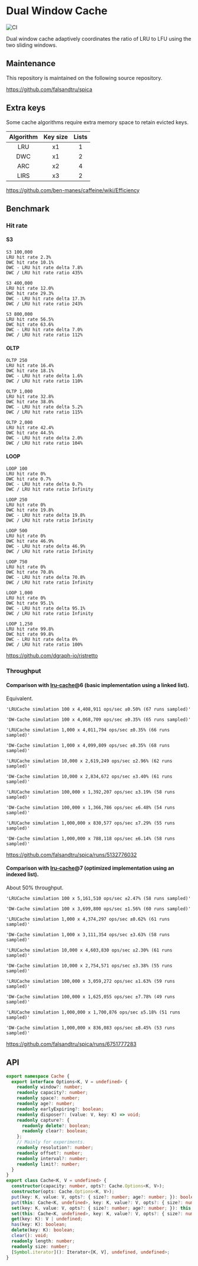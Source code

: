 # Dual Window Cache

![CI](https://github.com/falsandtru/dw-cache/workflows/CI/badge.svg)

Dual window cache adaptively coordinates the ratio of LRU to LFU using the two sliding windows.

## Maintenance

This repository is maintained on the following source repository.

https://github.com/falsandtru/spica

## Extra keys

Some cache algorithms require extra memory space to retain evicted keys.

|Algorithm|Key size|Lists|
|:-------:|:------:|:---:|
| LRU     |   x1   |  1  |
| DWC     |   x1   |  2  |
| ARC     |   x2   |  4  |
| LIRS    |   x3   |  2  |

https://github.com/ben-manes/caffeine/wiki/Efficiency

## Benchmark

### Hit rate

#### S3

```
S3 100,000
LRU hit rate 2.3%
DWC hit rate 10.1%
DWC - LRU hit rate delta 7.8%
DWC / LRU hit rate ratio 435%

S3 400,000
LRU hit rate 12.0%
DWC hit rate 29.3%
DWC - LRU hit rate delta 17.3%
DWC / LRU hit rate ratio 243%

S3 800,000
LRU hit rate 56.5%
DWC hit rate 63.6%
DWC - LRU hit rate delta 7.0%
DWC / LRU hit rate ratio 112%
```

#### OLTP

```
OLTP 250
LRU hit rate 16.4%
DWC hit rate 18.1%
DWC - LRU hit rate delta 1.6%
DWC / LRU hit rate ratio 110%

OLTP 1,000
LRU hit rate 32.8%
DWC hit rate 38.0%
DWC - LRU hit rate delta 5.2%
DWC / LRU hit rate ratio 115%

OLTP 2,000
LRU hit rate 42.4%
DWC hit rate 44.5%
DWC - LRU hit rate delta 2.0%
DWC / LRU hit rate ratio 104%
```

#### LOOP

```
LOOP 100
LRU hit rate 0%
DWC hit rate 0.7%
DWC - LRU hit rate delta 0.7%
DWC / LRU hit rate ratio Infinity

LOOP 250
LRU hit rate 0%
DWC hit rate 19.8%
DWC - LRU hit rate delta 19.8%
DWC / LRU hit rate ratio Infinity

LOOP 500
LRU hit rate 0%
DWC hit rate 46.9%
DWC - LRU hit rate delta 46.9%
DWC / LRU hit rate ratio Infinity

LOOP 750
LRU hit rate 0%
DWC hit rate 70.8%
DWC - LRU hit rate delta 70.8%
DWC / LRU hit rate ratio Infinity

LOOP 1,000
LRU hit rate 0%
DWC hit rate 95.1%
DWC - LRU hit rate delta 95.1%
DWC / LRU hit rate ratio Infinity

LOOP 1,250
LRU hit rate 99.8%
DWC hit rate 99.8%
DWC - LRU hit rate delta 0%
DWC / LRU hit rate ratio 100%
```

https://github.com/dgraph-io/ristretto

### Throughput

#### Comparison with [lru-cache](https://www.npmjs.com/package/lru-cache)@6 (basic implementation using a linked list).

Equivalent.

```
'LRUCache simulation 100 x 4,408,911 ops/sec ±0.50% (67 runs sampled)'

'DW-Cache simulation 100 x 4,068,709 ops/sec ±0.35% (65 runs sampled)'

'LRUCache simulation 1,000 x 4,011,794 ops/sec ±0.35% (66 runs sampled)'

'DW-Cache simulation 1,000 x 4,099,809 ops/sec ±0.35% (68 runs sampled)'

'LRUCache simulation 10,000 x 2,619,249 ops/sec ±2.96% (62 runs sampled)'

'DW-Cache simulation 10,000 x 2,834,672 ops/sec ±3.40% (61 runs sampled)'

'LRUCache simulation 100,000 x 1,392,207 ops/sec ±3.19% (58 runs sampled)'

'DW-Cache simulation 100,000 x 1,366,786 ops/sec ±6.48% (54 runs sampled)'

'LRUCache simulation 1,000,000 x 830,577 ops/sec ±7.29% (55 runs sampled)'

'DW-Cache simulation 1,000,000 x 788,118 ops/sec ±6.14% (58 runs sampled)'
```

https://github.com/falsandtru/spica/runs/5132776032

#### Comparison with [lru-cache](https://www.npmjs.com/package/lru-cache)@7 (optimized implementation using an indexed list).

About 50% throughput.

```
'LRUCache simulation 100 x 5,161,510 ops/sec ±2.47% (58 runs sampled)'

'DW-Cache simulation 100 x 3,699,800 ops/sec ±1.56% (60 runs sampled)'

'LRUCache simulation 1,000 x 4,374,297 ops/sec ±0.62% (61 runs sampled)'

'DW-Cache simulation 1,000 x 3,111,354 ops/sec ±3.63% (58 runs sampled)'

'LRUCache simulation 10,000 x 4,603,830 ops/sec ±2.30% (61 runs sampled)'

'DW-Cache simulation 10,000 x 2,754,571 ops/sec ±3.38% (55 runs sampled)'

'LRUCache simulation 100,000 x 3,059,272 ops/sec ±1.63% (59 runs sampled)'

'DW-Cache simulation 100,000 x 1,625,055 ops/sec ±7.78% (49 runs sampled)'

'LRUCache simulation 1,000,000 x 1,700,876 ops/sec ±5.18% (51 runs sampled)'

'DW-Cache simulation 1,000,000 x 836,083 ops/sec ±8.45% (53 runs sampled)'
```

https://github.com/falsandtru/spica/runs/6751777283

## API

```ts
export namespace Cache {
  export interface Options<K, V = undefined> {
    readonly window?: number;
    readonly capacity?: number;
    readonly space?: number;
    readonly age?: number;
    readonly earlyExpiring?: boolean;
    readonly disposer?: (value: V, key: K) => void;
    readonly capture?: {
      readonly delete?: boolean;
      readonly clear?: boolean;
    };
    // Mainly for experiments.
    readonly resolution?: number;
    readonly offset?: number;
    readonly interval?: number;
    readonly limit?: number;
  }
}
export class Cache<K, V = undefined> {
  constructor(capacity: number, opts?: Cache.Options<K, V>);
  constructor(opts: Cache.Options<K, V>);
  put(key: K, value: V, opts?: { size?: number; age?: number; }): boolean;
  put(this: Cache<K, undefined>, key: K, value?: V, opts?: { size?: number; age?: number; }): boolean;
  set(key: K, value: V, opts?: { size?: number; age?: number; }): this;
  set(this: Cache<K, undefined>, key: K, value?: V, opts?: { size?: number; age?: number; }): this;
  get(key: K): V | undefined;
  has(key: K): boolean;
  delete(key: K): boolean;
  clear(): void;
  readonly length: number;
  readonly size: number;
  [Symbol.iterator](): Iterator<[K, V], undefined, undefined>;
}
```
